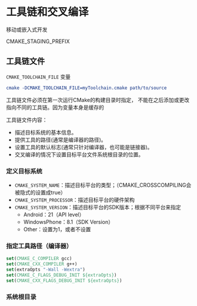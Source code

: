 # 工具链和交叉编译

移动或嵌入式开发

CMAKE_STAGING_PREFIX



## 工具链文件

`CMAKE_TOOLCHAIN_FILE` 变量

```cmake
cmake -DCMAKE_TOOLCHAIN_FILE=myToolchain.cmake path/to/source
```

工具链文件必须在第一次运行CMake的构建目录时指定， 不能在之后添加或更改指向不同的工具链。因为变量本身是缓存的

工具链文件内容：

* 描述目标系统的基本信息。 
* 提供工具的路径(通常是编译器的路径)。 
* 设置工具的默认标志(通常只针对编译器，也可能是链接器)。 
* 交叉编译的情况下设置目标平台文件系统根目录的位置。

### 定义目标系统

* `CMAKE_SYSTEM_NAME`：描述目标平台的类型；（CMAKE_CROSSCOMPILING会被隐式的设置成true）
* `CMAKE_SYSTEM_PROCESSOR`：描述目标平台的硬件架构
* `CMAKE_SYSTEM_VERSION`：描述目标平台的SDK版本；根据不同平台来指定
  * Android：21（API level）
  * WindowsPhone：8.1（SDK Version）
  * Other：设置为1，或者不设置

### 指定工具路径（编译器）

```cmake
set(CMAKE_C_COMPILER gcc) 
set(CMAKE_CXX_COMPILER g++)
set(extraOpts "-Wall -Wextra") 
set(CMAKE_C_FLAGS_DEBUG_INIT ${extraOpts}) 
set(CMAKE_CXX_FLAGS_DEBUG_INIT ${extraOpts})
```

### 系统根目录